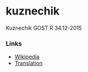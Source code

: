 # kuznechik
Kuznechik GOST R 34.12-2015

### Links

* [Wikipedia](https://en.wikipedia.org/wiki/Kuznyechik)
* [Translation](https://gostperevod.com/gost-r-34-12-2015.html?___store=default&___from_store=default)

